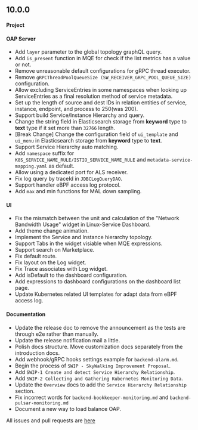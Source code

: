 ## 10.0.0

#### Project

#### OAP Server

* Add `layer` parameter to the global topology graphQL query.
* Add `is_present` function in MQE for check if the list metrics has a value or not.
* Remove unreasonable default configurations for gRPC thread executor.
* Remove `gRPCThreadPoolQueueSize (SW_RECEIVER_GRPC_POOL_QUEUE_SIZE)` configuration.
* Allow excluding ServiceEntries in some namespaces when looking up ServiceEntries as a final resolution method of
  service metadata.
* Set up the length of source and dest IDs in relation entities of service, instance, endpoint, and process to 250(was
  200).
* Support build Service/Instance Hierarchy and query.
* Change the string field in Elasticsearch storage from **keyword** type to **text** type if it set more than `32766` length.
* [Break Change] Change the configuration field of `ui_template` and `ui_menu` in Elasticsearch storage from **keyword** type to **text**.
* Support Service Hierarchy auto matching.
* Add `namespace` suffix for `K8S_SERVICE_NAME_RULE/ISTIO_SERVICE_NAME_RULE` and `metadata-service-mapping.yaml` as default.
* Allow using a dedicated port for ALS receiver.
* Fix log query by traceId in `JDBCLogQueryDAO`.
* Support handler eBPF access log protocol.
* Add `max` and min functions for MAL down sampling.

#### UI

* Fix the mismatch between the unit and calculation of the "Network Bandwidth Usage" widget in Linux-Service Dashboard.
* Add theme change animation.
* Implement the Service and Instance hierarchy topology.
* Support Tabs in the widget visiable when MQE expressions.
* Support search on Marketplace.
* Fix default route.
* Fix layout on the Log widget.
* Fix Trace associates with Log widget.
* Add isDefault to the dashboard configuration.
* Add expressions to dashboard configurations on the dashboard list page.
* Update Kubernetes related UI templates for adapt data from eBPF access log.

#### Documentation

* Update the release doc to remove the announcement as the tests are through e2e rather than manually.
* Update the release notification mail a little.
* Polish docs structure. Move customization docs separately from the introduction docs.
* Add webhook/gRPC hooks settings example for `backend-alarm.md`.
* Begin the process of `SWIP - SkyWalking Improvement Proposal`.
* Add `SWIP-1 Create and detect Service Hierarchy Relationship`.
* Add `SWIP-2 Collecting and Gathering Kubernetes Monitoring Data`.
* Update the `Overview` docs to add the `Service Hierarchy Relationship` section.
* Fix incorrect words for `backend-bookkeeper-monitoring.md` and `backend-pulsar-monitoring.md`
* Document a new way to load balance OAP.

All issues and pull requests are [here](https://github.com/apache/skywalking/milestone/202?closed=1)
